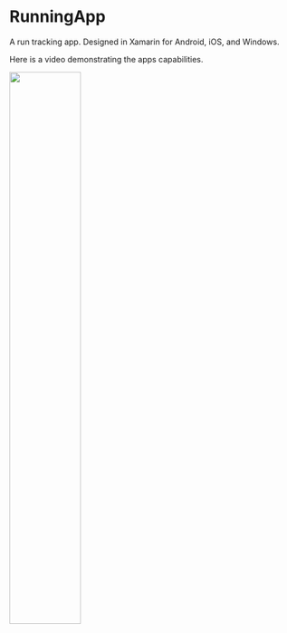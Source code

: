 # RunningApp 
A run tracking app. Designed in Xamarin for Android, iOS, and Windows.


Here is a video demonstrating the apps capabilities.

[<img src="https://img.youtube.com/vi/MLhaPZWZDE4/maxresdefault.jpg" width="50%">](https://youtu.be/MLhaPZWZDE4)
